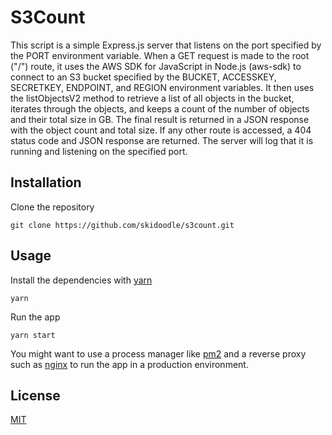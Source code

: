 # S3Count

This script is a simple Express.js server that listens on the port specified by the PORT environment variable. When a GET request is made to the root ("/") route, it uses the AWS SDK for JavaScript in Node.js (aws-sdk) to connect to an S3 bucket specified by the BUCKET, ACCESSKEY, SECRETKEY, ENDPOINT, and REGION environment variables. It then uses the listObjectsV2 method to retrieve a list of all objects in the bucket, iterates through the objects, and keeps a count of the number of objects and their total size in GB. The final result is returned in a JSON response with the object count and total size. If any other route is accessed, a 404 status code and JSON response are returned. The server will log that it is running and listening on the specified port.

## Installation

Clone the repository

```
git clone https://github.com/skidoodle/s3count.git
```

## Usage

Install the dependencies with [yarn](https://yarnpkg.com/)

```
yarn
```

Run the app

```
yarn start
```

You might want to use a process manager like [pm2](https://github.com/Unitech/pm2) and a reverse proxy such as [nginx](https://nginx.org/) to run the app in a production environment.

## License

[MIT](https://choosealicense.com/licenses/mit/)
